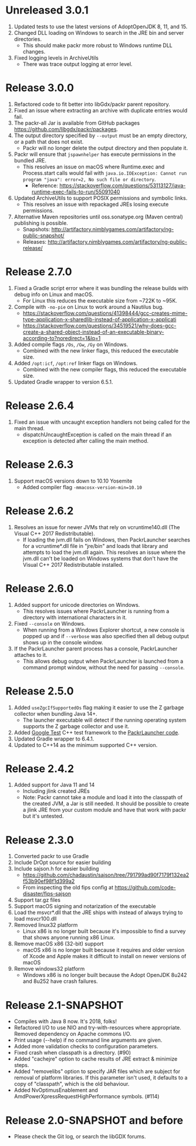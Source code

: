 # Unreleased 3.0.1
1. Updated tests to use the latest versions of AdoptOpenJDK 8, 11, and 15.
1. Changed DLL loading on Windows to search in the JRE bin and server directories.
   * This should make packr more robust to Windows runtime DLL changes.
1. Fixed logging levels in ArchiveUtils
   * There was trace output logging at error level.
# Release 3.0.0
1. Refactored code to fit better into libGdx/packr parent repository.
1. Fixed an issue where extracting an archive with duplicate entries would fail.
1. The packr-all Jar is available from GitHub packages <https://github.com/libgdx/packr/packages>.
1. The output directory specified by `--output` must be an empty directory, or a path that does not exist.
   * Packr will no longer delete the output directory and then populate it.
1. Packr will ensure that `jspawnhelper` has execute permissions in the bundled JRE.
   * This resolves an issue on macOS where Runtime.exec and Process.start calls would fail with `java.io.IOException: Cannot run program "java": error=2, No such file or directory`.
      * Reference: <https://stackoverflow.com/questions/53113127/java-runtime-exec-fails-to-run/55091040>
1. Updated ArchiveUtils to support POSIX permissions and symbolic links.
   * This resolves an issue with repackaged JREs losing execute permissions.
1. Alternative Maven repositories until oss.sonatype.org (Maven central) publishing is possible.
   * Snapshots: http://artifactory.nimblygames.com/artifactory/ng-public-snapshot/
   * Releases: http://artifactory.nimblygames.com/artifactory/ng-public-release/
# Release 2.7.0
1. Fixed a Gradle script error where it was bundling the release builds with debug info on Linux and macOS.
   * For Linux this reduces the executable size from ~722K to ~95K.
1. Compile with `-no-pie` on Linux to work around a Nautilus bug.
   * <https://stackoverflow.com/questions/41398444/gcc-creates-mime-type-application-x-sharedlib-instead-of-application-x-applicati>
   * <https://stackoverflow.com/questions/34519521/why-does-gcc-create-a-shared-object-instead-of-an-executable-binary-according-to?noredirect=1&lq=1>
1. Added compile flags `/Os`, `/Gw`, `/Gy` on Windows.
   * Combined with the new linker flags, this reduced the executable size.
1. Added `/opt:icf`, `/opt:ref` linker flags on Windows.
   * Combined with the new compiler flags, this reduced the executable size.
1. Updated Gradle wrapper to version 6.5.1.
# Release 2.6.4
1. Fixed an issue with uncaught exception handlers not being called for the main thread.
   * dispatchUncaughtException is called on the main thread if an exception is detected after calling the main method.
# Release 2.6.3
1. Support macOS versions down to 10.10 Yosemite
   * Added compiler flag `-mmacosx-version-min=10.10`
# Release 2.6.2
1. Resolves an issue for newer JVMs that rely on vcruntime140.dll (The Visual C++ 2017 Redistributable).
   * If loading the jvm.dll fails on Windows, then PackrLauncher searches for a vcruntime*.dll file in "jre/bin" and loads that library and attempts to load the jvm.dll again. This resolves an issue where the jvm.dll can't be loaded on Windows systems that don't have the Visual C++ 2017 Redistributable installed. 
# Release 2.6.0
1. Added support for unicode directories on Windows.
   * This resolves issues where PackrLauncher is running from a directory with international characters in it.
2. Fixed `--console` on Windows.
   * When running from a Windows Explorer shortcut, a new console is popped up and if `--verbose` was also specified then all debug output shows up in the console window.
3. If the PackrLauncher parent process has a console, PackrLauncher attaches to it.
   * This allows debug output when PackrLauncher is launched from a command prompt window, without the need for passing `--console`.
   
# Release 2.5.0
1. Added `useZgcIfSupportedOs` flag making it easier to use the Z garbage collector when bundling Java 14+.
   * The launcher executable will detect if the running operating system supports the Z garbage collector and use it.
2. Added [Google Test](https://github.com/google/googletest) C++ test framework to the [PackrLauncher code](PackrLauncher/src/test/cpp).
3. Updated Gradle wrapper to 6.4.1.
4. Updated to C++14 as the minimum supported C++ version.

# Release 2.4.2
1. Added support for Java 11 and 14
   * Including jlink created JREs
   * Note: Packr cannot take a module and load it into the classpath of the created JVM, a Jar is still needed. It should be possible to create a jlink JRE from your custom module and have that work with packr but it's untested.

# Release 2.3.0
1. Converted packr to use Gradle
1. Include DrOpt source for easier building
1. Include sajson.h for easier building
   * <https://github.com/chadaustin/sajson/tree/791799ad90f7179f132ea2f53b90ef98f1d399a2>
   * From inspecting the old fips config at <https://github.com/code-disaster/fips-sajson>
1. Support tar.gz files
1. Support macOS signing and notarization of the executable
1. Load the msvcr*.dll that the JRE ships with instead of always trying to load msvcr100.dll
1. Removed linux32 platform
   * Linux x86 is no longer built because it's impossible to find a survey that shows anyone running x86 Linux.
1. Remove macOS x86 (32-bit) support
   * macOS x86 is no longer built because it requires and older version of Xcode and Apple makes it difficult to install on newer versions of macOS
1. Remove windows32 platform
   * Windows x86 is no longer built because the Adopt OpenJDK 8u242 and 8u252 have crash failures.

# Release 2.1-SNAPSHOT
- Compiles with Java 8 now. It's 2018, folks!
- Refactored I/O to use NIO and try-with-resources where appropriate. Removed dependency on Apache commons I/O.
- Print usage (--help) if no command line arguments are given.
- Added more validation checks to configuration parameters.
- Fixed crash when classpath is a directory. (#90)
- Added "cachejre" option to cache results of JRE extract & minimize steps.
- Added "removelibs" option to specify JAR files which are subject for removal of platform libraries. If this parameter isn't used, it defaults to a copy of "classpath", which is the old behaviour.
- Added NvOptimusEnablement and AmdPowerXpressRequestHighPerformance symbols. (#114)

# Release 2.0-SNAPSHOT and before
- Please check the Git log, or search the libGDX forums.
